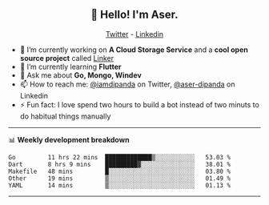 <h2 align="center">👋 Hello! I'm Aser.</h2>
<p align="center">
  <a href="https://twitter.com/iamdipanda">Twitter</a> - 
  <a href="https://www.linkedin.com/in/aser-dipanda/">Linkedin</a>
</p>


- 🔭 I’m currently working on **A Cloud Storage Service** and a **cool open source project** called [Linker](https://github.com/DipandaAser/linker)
- 🌱 I’m currently learning **Flutter**
- 💬 Ask me about **Go, Mongo, Windev**
- 📫 How to reach me: [@iamdipanda](https://twitter.com/iamdipanda) on Twitter, [@aser-dipanda](https://www.linkedin.com/in/aser-dipanda/) on Linkedin
- ⚡ Fun fact: I love spend two hours to build a bot instead of two minuts to do habitual things manually

-------

📊 **Weekly development breakdown**

<!--START_SECTION:waka-->
```text
Go         11 hrs 22 mins  █████████████▒░░░░░░░░░░░   53.03 % 
Dart       8 hrs 9 mins    █████████▓░░░░░░░░░░░░░░░   38.01 % 
Makefile   48 mins         █░░░░░░░░░░░░░░░░░░░░░░░░   03.80 % 
Other      19 mins         ▒░░░░░░░░░░░░░░░░░░░░░░░░   01.49 % 
YAML       14 mins         ▒░░░░░░░░░░░░░░░░░░░░░░░░   01.13 % 
```
<!--END_SECTION:waka-->

-------
